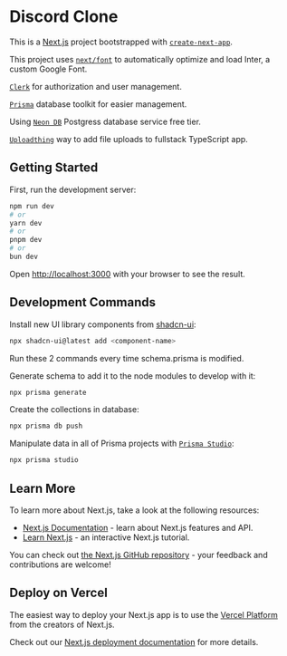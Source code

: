 # Discord Clone

This is a [Next.js](https://nextjs.org/) project bootstrapped with [`create-next-app`](https://github.com/vercel/next.js/tree/canary/packages/create-next-app).

This project uses [`next/font`](https://nextjs.org/docs/basic-features/font-optimization) to automatically optimize and load Inter, a custom Google Font.

[`Clerk`](https://clerk.com/docs) for authorization and user management.

[`Prisma`](https://www.prisma.io/docs) database toolkit for easier management.

Using [`Neon DB`](https://neon.tech/docs/introduction) Postgress database service free tier.

[`Uploadthing`](https://docs.uploadthing.com/) way to add file uploads to fullstack TypeScript app.

## Getting Started

First, run the development server:

```bash
npm run dev
# or
yarn dev
# or
pnpm dev
# or
bun dev
```

Open [http://localhost:3000](http://localhost:3000) with your browser to see the result.

## Development Commands

Install new UI library components from [shadcn-ui](https://ui.shadcn.com/docs):

```bash
npx shadcn-ui@latest add <component-name>
```

Run these 2 commands every time schema.prisma is modified.

Generate schema to add it to the node modules to develop with it:

```bash
npx prisma generate
```

Create the collections in database:

```bash
npx prisma db push
```

Manipulate data in all of Prisma projects with [`Prisma Studio`](https://www.prisma.io/studio):

```bash
npx prisma studio
```

## Learn More

To learn more about Next.js, take a look at the following resources:

- [Next.js Documentation](https://nextjs.org/docs) - learn about Next.js features and API.
- [Learn Next.js](https://nextjs.org/learn) - an interactive Next.js tutorial.

You can check out [the Next.js GitHub repository](https://github.com/vercel/next.js/) - your feedback and contributions are welcome!

## Deploy on Vercel

The easiest way to deploy your Next.js app is to use the [Vercel Platform](https://vercel.com/new?utm_medium=default-template&filter=next.js&utm_source=create-next-app&utm_campaign=create-next-app-readme) from the creators of Next.js.

Check out our [Next.js deployment documentation](https://nextjs.org/docs/deployment) for more details.
